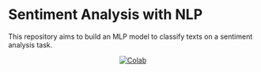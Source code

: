 # Sentiment Analysis with NLP
This repository aims to build an MLP model to classify texts on a sentiment analysis task.

<div align="center">

[![Colab](https://colab.research.google.com/assets/colab-badge.svg)](https://colab.research.google.com/github/Renua-Meireles/sentiment-analisys-with-MLP/blob/main/MLP_Sentiment_Analysis_(PIBIC_2021).ipynb)
</div>